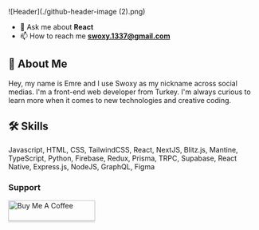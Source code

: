 ![Header](./github-header-image (2).png)

- 💬 Ask me about **React**
- 📫 How to reach me **swoxy.1337@gmail.com**

## 🚀 About Me
Hey, my name is Emre and I use Swoxy as my nickname across social medias. I'm a front-end web developer from Turkey. I'm always curious to learn more when it comes to new technologies and creative coding.

## 🛠 Skills
Javascript, HTML, CSS, TailwindCSS, React, NextJS, Blitz.js, Mantine, TypeScript, Python, Firebase, Redux, Prisma, TRPC, Supabase, React Native, Express.js, NodeJS, GraphQL, Figma


<h3 align="left">Support</h3>
<a href="https://www.buymeacoffee.com/swoxy" target="_blank"><img src="https://www.buymeacoffee.com/assets/img/custom_images/orange_img.png" alt="Buy Me A Coffee" style="height: 41px !important;width: 174px !important;box-shadow: 0px 3px 2px 0px rgba(190, 190, 190, 0.5) !important;-webkit-box-shadow: 0px 3px 2px 0px rgba(190, 190, 190, 0.5) !important;" ></a>
